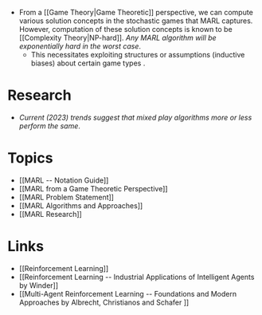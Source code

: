 * From a [[Game Theory|Game Theoretic]] perspective, we can compute various solution concepts in the stochastic games that MARL captures. However, computation of these solution concepts is known to be [[Complexity Theory|NP-hard]]. *Any MARL algorithm will be exponentially hard in the worst case*.
	* This necessitates exploiting structures or assumptions (inductive biases) about certain game types .
# Research 
* *Current (2023) trends suggest that mixed play algorithms more or less perform the same*. 
# Topics 
* [[MARL -- Notation Guide]]
* [[MARL from a Game Theoretic Perspective]] 
* [[MARL Problem Statement]]
* [[MARL Algorithms and Approaches]]
* [[MARL Research]]

# Links 
* [[Reinforcement Learning]]
* [[Reinforcement Learning -- Industrial Applications of Intelligent Agents by Winder]] 
* [[Multi-Agent Reinforcement Learning -- Foundations and Modern Approaches by Albrecht, Christianos and Schafer ]]